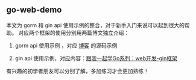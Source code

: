 ## go-web-demo

本文为 gorm 和 gin api 使用示例的整合，对于新手入门来说可以起到很大的帮助。
对应两个框架的使用分别用两篇博文独立介绍：

1. gorm api 使用示例 ，对应 [博客](https://www.cnblogs.com/rickiyang/p/14517120.html) 的源码示例

2. gin api 使用示例，对应内容：[跟我一起学Go系列：web开发-gin框架](https://mp.weixin.qq.com/s?__biz=MzIzNDcwNjQxMg==&mid=2247484746&idx=1&sn=e133096abad7c359d960336614cb3e9e&chksm=e8f301c9df8488df102d075fccd11d98fba1143ab7d3effb28e39675a985b0aa83ed438a6e92&scene=21#wechat_redirect)

有兴趣的初学者朋友可以分别了解，多加练习才会更加熟练！
